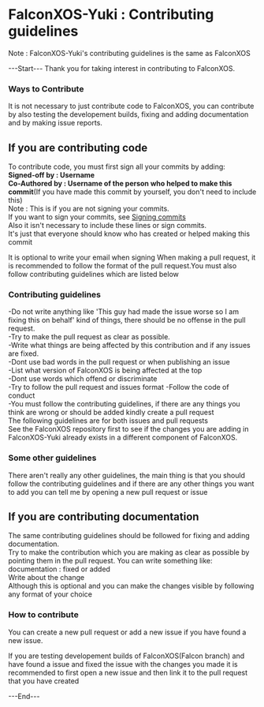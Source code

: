 # FalconXOS-Yuki : Contributing guidelines

Note : FalconXOS-Yuki's contributing guidelines is the same as FalconXOS

---Start---
Thank you for taking interest in contributing to FalconXOS.

### Ways to Contribute

It is not necessary to just contribute code to FalconXOS, you can contribute by also testing the developement builds, fixing and adding documentation and by making issue reports.

## If you are contributing code

To contribute code, you must first sign all your commits by adding:
<br>
<b>Signed-off by : Username</b>
<br>
<b>Co-Authored by : Username of the person who helped to make this commit</b>(If you have made this commit by yourself, you don't need to include this)
<br>
  Note : This is if you are not signing your commits.
<br>
  If you want to sign your commits, see <a href="https://docs.github.com/en/authentication/managing-commit-signature-verification/signing-commits">Signing commits</a>
<br>
  Also it isn't necessary to include these lines or sign commits.
  <br>
  It's just that everyone should know who has created or helped making this commit

It is optional to write your email when signing
When making a pull request, it is recommended to follow the format of the pull request.You must also follow contributing guidelines which are listed below

### Contributing guidelines
-Do not write anything like 'This guy had made the issue worse so I am fixing this on behalf' kind of things, there should be no offense in the pull request.
<br>
-Try to make the pull request as clear as possible.
<br>
-Write what things are being affected by this contribution and if any issues are fixed.
<br>
-Dont use bad words in the pull request or when publishing an issue
<br>
-List what version of FalconXOS is being affected at the top
<br>
-Dont use words which offend or discriminate
<br>
-Try to follow the pull request and issues format
-Follow the code of conduct
<br>
-You must follow the contributing guidelines, if there are any things you think are wrong or should be added kindly create a pull request
<br>
The following guidelines are for both issues and pull requests
<br>
See the FalconXOS repository first to see if the changes you are adding in FalconXOS-Yuki already exists in a different component of FalconXOS.
<br>
### Some other guidelines

There aren't really any other guidelines, the main thing is that you should follow the contributing guidelines and if there are any other things you want to add you can tell me by opening a new pull request or issue

## If you are contributing documentation

The same contributing guidelines should be followed for fixing and adding documentation.
  <br>
Try to make the contribution which you are making as clear as possible by pointing them in the pull request.
You can write something like:
<br>
documentation : fixed or added
<br>
Write about the change
  <br>
Although this is optional and you can make the changes visible by following any format of your choice

### How to contribute
  
You can create a new pull request or add a new issue if you have found a new issue.
<br>

If you are testing developement builds of FalconXOS(Falcon branch) and have found a issue and fixed the issue with the changes you made it is recommended to first open a new issue and then link it to the pull request that you have created

---End---
